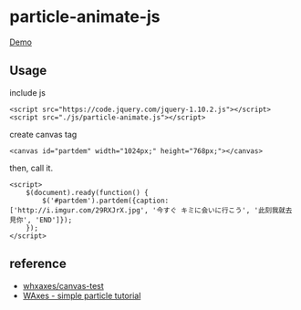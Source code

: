 # particle-animate-js

[Demo](http://morris821028.github.io/particle-animate-js/)

## Usage ##

include js

```
<script src="https://code.jquery.com/jquery-1.10.2.js"></script>
<script src="./js/particle-animate.js"></script>
```

create canvas tag

```
<canvas id="partdem" width="1024px;" height="768px;"></canvas>
```

then, call it.

```
<script>
    $(document).ready(function() {
        $('#partdem').partdem({caption: ['http://i.imgur.com/29RXJrX.jpg', '今すぐ キミに会いに行こう', '此刻我就去見你', 'END']});
    });
</script>
```

## reference ##

* [whxaxes/canvas-test](https://github.com/whxaxes/canvas-test)
* [WAxes - simple particle tutorial](http://www.cnblogs.com/axes/p/3500655.html)